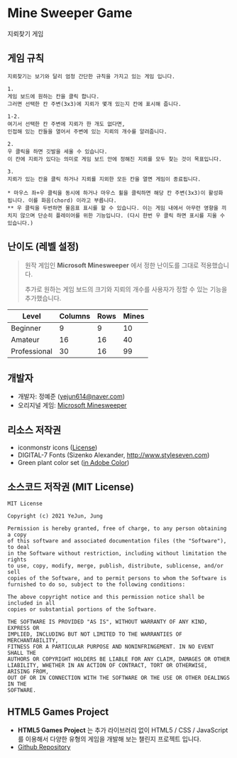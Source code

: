 # Mine Sweeper Game
지뢰찾기 게임

## 게임 규칙
```
지뢰찾기는 보기와 달리 엄청 간단한 규칙을 가지고 있는 게임 입니다.

1.
게임 보드에 원하는 칸을 클릭 합니다.
그러면 선택한 칸 주변(3x3)에 지뢰가 몇개 있는지 칸에 표시해 줍니다.

1-2.
여기서 선택한 칸 주변에 지뢰가 한 개도 없다면,
인접해 있는 칸들을 열어서 주변에 있는 지뢰의 개수를 알려줍니다.

2.
우 클릭을 하면 깃발을 세울 수 있습니다.
이 칸에 지뢰가 있다는 의미로 게임 보드 안에 정해진 지뢰를 모두 찾는 것이 목표입니다.

3.
지뢰가 있는 칸을 클릭 하거나 지뢰를 지외한 모든 칸을 열면 게임이 종료됩니다.

* 마우스 좌+우 클릭을 동시에 하거나 마우스 휠을 클릭하면 해당 칸 주변(3x3)이 활성화 됩니다. 이를 화음(chord) 이라고 부릅니다.
** 우 클릭을 두번하면 물음표 표시를 할 수 있습니다. 이는 게임 내에서 아무런 영향을 끼치지 않으며 단순히 플레이어를 위한 기능입니다. (다시 한번 우 클릭 하면 표시를 지울 수 있습니다.)
```

## 난이도 (레벨 설정)
> 원작 게임인 **Microsoft Minesweeper** 에서 정한 난이도를 그대로 적용했습니다.
>
> 추가로 원하는 게임 보드의 크기와 지뢰의 개수를 사용자가 정할 수 있는 기능을 추가했습니다.

| Level         | Columns | Rows | Mines |
|---------------|---------|------|-------|
| Beginner      | 9       | 9    | 10    |
| Amateur       | 16      | 16   | 40    |
| Professional  | 30      | 16   | 99    |

## 개발자
- 개발자: 정예준 (yejun614@naver.com)
- 오리지널 게임: [Microsoft Minesweeper](https://en.wikipedia.org/wiki/Microsoft_Minesweeper)

## 리소스 저작권
- iconmonstr icons ([License](https://iconmonstr.com/license/))
- DIGITAL-7 Fonts (Sizenko Alexander, http://www.styleseven.com)
- Green plant color set ([in Adobe Color](https://color.adobe.com/ko/green%20plant-color-theme-13259804))

## 소스코드 저작권 (MIT License)
```
MIT License

Copyright (c) 2021 YeJun, Jung

Permission is hereby granted, free of charge, to any person obtaining a copy
of this software and associated documentation files (the "Software"), to deal
in the Software without restriction, including without limitation the rights
to use, copy, modify, merge, publish, distribute, sublicense, and/or sell
copies of the Software, and to permit persons to whom the Software is
furnished to do so, subject to the following conditions:

The above copyright notice and this permission notice shall be included in all
copies or substantial portions of the Software.

THE SOFTWARE IS PROVIDED "AS IS", WITHOUT WARRANTY OF ANY KIND, EXPRESS OR
IMPLIED, INCLUDING BUT NOT LIMITED TO THE WARRANTIES OF MERCHANTABILITY,
FITNESS FOR A PARTICULAR PURPOSE AND NONINFRINGEMENT. IN NO EVENT SHALL THE
AUTHORS OR COPYRIGHT HOLDERS BE LIABLE FOR ANY CLAIM, DAMAGES OR OTHER
LIABILITY, WHETHER IN AN ACTION OF CONTRACT, TORT OR OTHERWISE, ARISING FROM,
OUT OF OR IN CONNECTION WITH THE SOFTWARE OR THE USE OR OTHER DEALINGS IN THE
SOFTWARE.
```

## HTML5 Games Project
- **HTML5 Games Project** 는 추가 라이브러리 없이 HTML5 / CSS / JavaScript 를 이용해서 다양한 유형의 게임을 개발해 보는 챌린지 프로젝트 입니다.
- [Github Repository](https://github.com/yejun614/html5-games)
